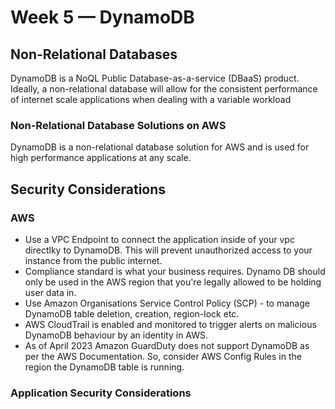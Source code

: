 # Week 5 — DynamoDB 
 
## Non-Relational Databases
DynamoDB is a NoQL Public Database-as-a-service (DBaaS) product.
Ideally, a non-relational database will allow for the consistent performance of internet scale applications when dealing with a variable workload
 
### Non-Relational Database Solutions on AWS
DynamoDB is a non-relational database solution for AWS and is used for high performance applications at any scale. 
 
## Security Considerations
###  AWS 
- Use a VPC Endpoint to connect the application inside of your vpc directlky to DynamoDB. This will prevent unauthorized access to your instance from the public internet.
- Compliance standard is what your business requires. Dynamo DB should only be used in the AWS region that you're legally allowed to be holding user data in.
- Use Amazon Organisations Service Control Policy (SCP) - to manage DynamoDB table deletion, creation, region-lock etc.
- AWS CloudTrail is enabled and monitored to trigger alerts on malicious DynamoDB behaviour by an identity in AWS.
- As of April 2023 Amazon GuardDuty does not support DynamoDB as per the AWS Documentation. So, consider AWS Config Rules in the region the DynamoDB table is running.

### Application Security Considerations
 
